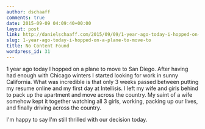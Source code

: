 ```yaml
---
author: dschaaff
comments: true
date: 2015-09-09 04:09:40+00:00
layout: post
link: http://danielschaaff.com/2015/09/09/1-year-ago-today-i-hopped-on-a-plane-to-move-to/
slug: 1-year-ago-today-i-hopped-on-a-plane-to-move-to
title: No Content Found
wordpress_id: 31
---
```


1 year ago today I hopped on a plane to move to San Diego. After having had enough with Chicago winters I started looking for work in sunny California. What was incredible is that only 3 weeks passed between putting my resume online and my first day at Intellisis. I left my wife and girls behind to pack up the apartment and move across the country. My saint of a wife somehow kept it together watching all 3 girls, working, packing up our lives, and finally driving across the country.





I'm happy to say I'm still thrilled with our decision today.

